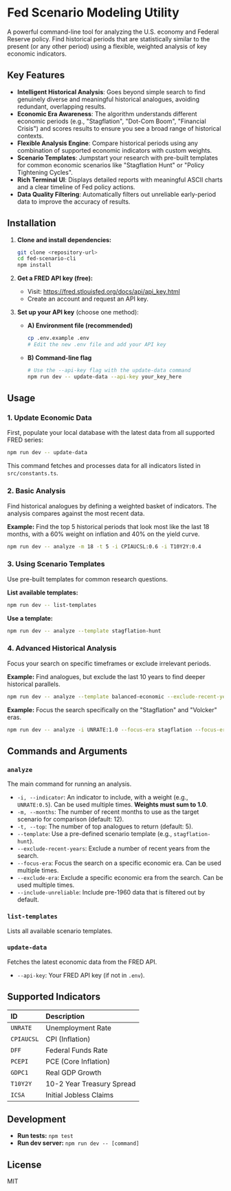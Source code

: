 # Fed Scenario Modeling Utility

A powerful command-line tool for analyzing the U.S. economy and Federal Reserve policy. Find historical periods that are statistically similar to the present (or any other period) using a flexible, weighted analysis of key economic indicators.

## Key Features

- **Intelligent Historical Analysis**: Goes beyond simple search to find genuinely diverse and meaningful historical analogues, avoiding redundant, overlapping results.
- **Economic Era Awareness**: The algorithm understands different economic periods (e.g., "Stagflation", "Dot-Com Boom", "Financial Crisis") and scores results to ensure you see a broad range of historical contexts.
- **Flexible Analysis Engine**: Compare historical periods using any combination of supported economic indicators with custom weights.
- **Scenario Templates**: Jumpstart your research with pre-built templates for common economic scenarios like "Stagflation Hunt" or "Policy Tightening Cycles".
- **Rich Terminal UI**: Displays detailed reports with meaningful ASCII charts and a clear timeline of Fed policy actions.
- **Data Quality Filtering**: Automatically filters out unreliable early-period data to improve the accuracy of results.

## Installation

1.  **Clone and install dependencies:**
    ```bash
    git clone <repository-url>
    cd fed-scenario-cli
    npm install
    ```

2.  **Get a FRED API key (free):**
    - Visit: https://fred.stlouisfed.org/docs/api/api_key.html
    - Create an account and request an API key.

3.  **Set up your API key** (choose one method):

    -   **A) Environment file (recommended)**
        ```bash
        cp .env.example .env
        # Edit the new .env file and add your API key
        ```

    -   **B) Command-line flag**
        ```bash
        # Use the --api-key flag with the update-data command
        npm run dev -- update-data --api-key your_key_here
        ```

## Usage

### 1. Update Economic Data

First, populate your local database with the latest data from all supported FRED series:

```bash
npm run dev -- update-data
```

This command fetches and processes data for all indicators listed in `src/constants.ts`.

### 2. Basic Analysis

Find historical analogues by defining a weighted basket of indicators. The analysis compares against the most recent data.

**Example:** Find the top 5 historical periods that look most like the last 18 months, with a 60% weight on inflation and 40% on the yield curve.

```bash
npm run dev -- analyze -m 18 -t 5 -i CPIAUCSL:0.6 -i T10Y2Y:0.4
```

### 3. Using Scenario Templates

Use pre-built templates for common research questions.

**List available templates:**
```bash
npm run dev -- list-templates
```

**Use a template:**
```bash
npm run dev -- analyze --template stagflation-hunt
```

### 4. Advanced Historical Analysis

Focus your search on specific timeframes or exclude irrelevant periods.

**Example:** Find analogues, but exclude the last 10 years to find deeper historical parallels.
```bash
npm run dev -- analyze --template balanced-economic --exclude-recent-years 10
```

**Example:** Focus the search specifically on the "Stagflation" and "Volcker" eras.
```bash
npm run dev -- analyze -i UNRATE:1.0 --focus-era stagflation --focus-era volcker
```

## Commands and Arguments

### `analyze`
The main command for running an analysis.

-   `-i, --indicator`: An indicator to include, with a weight (e.g., `UNRATE:0.5`). Can be used multiple times. **Weights must sum to 1.0**.
-   `-m, --months`: The number of recent months to use as the target scenario for comparison (default: 12).
-   `-t, --top`: The number of top analogues to return (default: 5).
-   `--template`: Use a pre-defined scenario template (e.g., `stagflation-hunt`).
-   `--exclude-recent-years`: Exclude a number of recent years from the search.
-   `--focus-era`: Focus the search on a specific economic era. Can be used multiple times.
-   `--exclude-era`: Exclude a specific economic era from the search. Can be used multiple times.
-   `--include-unreliable`: Include pre-1960 data that is filtered out by default.

### `list-templates`
Lists all available scenario templates.

### `update-data`
Fetches the latest economic data from the FRED API.
- `--api-key`: Your FRED API key (if not in `.env`).

## Supported Indicators

| ID       | Description                 |
| :------- | :-------------------------- |
| `UNRATE`   | Unemployment Rate           |
| `CPIAUCSL` | CPI (Inflation)             |
| `DFF`      | Federal Funds Rate          |
| `PCEPI`    | PCE (Core Inflation)        |
| `GDPC1`    | Real GDP Growth             |
| `T10Y2Y`   | 10-2 Year Treasury Spread   |
| `ICSA`     | Initial Jobless Claims      |

## Development

-   **Run tests:** `npm test`
-   **Run dev server:** `npm run dev -- [command]`

## License

MIT

